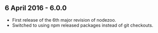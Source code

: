 6 April 2016 - 6.0.0
---
* First release of the 6th major revision of nodezoo.
* Switched to using npm released packages instead of git checkouts.
